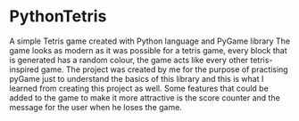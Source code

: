 # PythonTetris
A simple Tetris game created with Python language and PyGame library
The game looks as modern as it was possible for a tetris game, every block that is generated has a random colour, the game acts like every other tetris-inspired game. 
The project was created by me for the purpose of practising pyGame just to understand the basics of this library and this is what I learned from creating this project as well.
Some features that could be added to the game to make it more attractive is the score counter and the message for the user when he loses the game.
